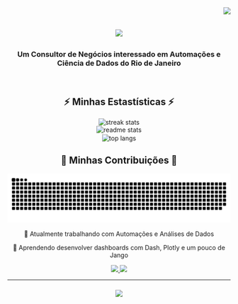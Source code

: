 <img align="right" src="https://visitor-badge.laobi.icu/badge?page_id=luizlobao.luizlobao" />

<h1 align="center">
    <img src="https://readme-typing-svg.herokuapp.com/?font=Righteous&size=35&center=true&vCenter=true&width=500&height=70&duration=4000&lines=Olá+!+👋;+Eu+sou+Luiz+Lobão!;" />
</h1>

<h3 align="center">Um Consultor de Negócios interessado em Automações e Ciência de Dados do Rio de Janeiro</h3>

<br/>

<h2 align="center">⚡ Minhas Estastísticas ⚡</h2>
<div align=center>
  <img width=390 src="https://streak-stats.demolab.com/?user=luizlobao&count_private=true&theme=react&border_radius=10" alt="streak stats"/>
  <br/>
  <img width=390  src="https://github-readme-stats.vercel.app/api?username=luizlobao&count_private=true&show_icons=true&theme=react&rank_icon=github&border_radius=10" alt="readme stats" />
  <br/>
  <img width=390 align="center" src="https://github-readme-stats.vercel.app/api/top-langs/?username=luizlobao&hide=HTML&langs_count=8&layout=compact&theme=react&border_radius=10&size_weight=0.5&count_weight=0.5&exclude_repo=github-readme-stats" alt="top langs" />
</div>
<div align="center">

 <div align="center">
  <h2>🐍 Minhas Contribuições 🐍</h2>
  <img alt="snake eating my contributions" src="https://raw.githubusercontent.com/luizlobao/luizlobao/output/github-contribution-grid-snake-dark.svg?palette=github-dark" />
   
  <br/>
  
 🔭 Atualmente trabalhando com Automações e Análises de Dados
 
 🌱 Aprendendo desenvolver dashboards com Dash, Plotly e um pouco de Jango
 
 </div>
 
<div align="center"> 
  <a href="mailto:luiz@lobao.com">
    <img src="https://img.shields.io/badge/Gmail-333333?style=for-the-badge&logo=gmail&logoColor=red" />
  </a>
  <a href="https://linkedin.com/in/luizlobao" target="_blank">
    <img src="https://img.shields.io/badge/LinkedIn-0077B5?style=for-the-badge&logo=linkedin&logoColor=white" target="_blank" />
  </a>
</div>
<hr/>

<h3 align="center">
    <img src="https://readme-typing-svg.herokuapp.com/?font=Righteous&size=25&center=true&vCenter=true&width=500&height=70&duration=4000&lines=Obrigado+pela+visita+✌️;Me+envie+uma+mensagem+no+Linkedin!;Abraços+:)">
</h3>

<br/>

